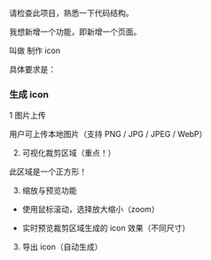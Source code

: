 请检查此项目，熟悉一下代码结构。

我想新增一个功能，即新增一个页面。

叫做 制作 icon

具体要求是：

### 生成 icon

1 图片上传

用户可上传本地图片（支持 PNG / JPG / JPEG / WebP）

2. 可视化裁剪区域（重点！）

此区域是一个正方形！

3. 缩放与预览功能

- 使用鼠标滚动，选择放大缩小（zoom）

- 实时预览裁剪区域生成的 icon 效果（不同尺寸）

3. 导出 icon（自动生成）

